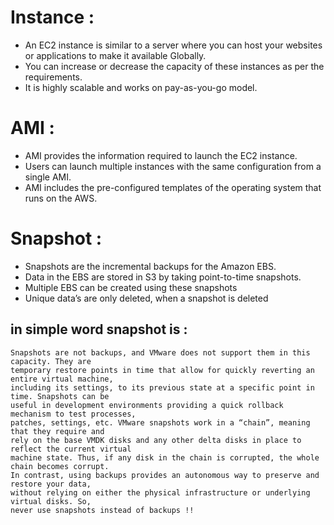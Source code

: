# Instance :
   - An EC2 instance is similar to a server where you can host your websites or applications to make it available Globally.
   - You can increase or decrease the capacity of these instances as per the requirements.
   - It is highly scalable and works on pay-as-you-go model.
   
# AMI :
   - AMI provides the information required to launch the EC2 instance.
   - Users can launch multiple instances with the same configuration from a single AMI.
   - AMI includes the pre-configured templates of the operating system that runs on the AWS.
   
# Snapshot :
   - Snapshots are the incremental backups for the Amazon EBS.
   - Data in the EBS are stored in S3 by taking point-to-time snapshots.
   - Multiple EBS can be created using these snapshots
   - Unique data’s are only deleted, when a snapshot is deleted
   
## in simple word snapshot is : 
    Snapshots are not backups, and VMware does not support them in this capacity. They are 
    temporary restore points in time that allow for quickly reverting an entire virtual machine,
    including its settings, to its previous state at a specific point in time. Snapshots can be
    useful in development environments providing a quick rollback mechanism to test processes, 
    patches, settings, etc. VMware snapshots work in a “chain”, meaning that they require and 
    rely on the base VMDK disks and any other delta disks in place to reflect the current virtual
    machine state. Thus, if any disk in the chain is corrupted, the whole chain becomes corrupt. 
    In contrast, using backups provides an autonomous way to preserve and restore your data, 
    without relying on either the physical infrastructure or underlying virtual disks. So, 
    never use snapshots instead of backups !!
